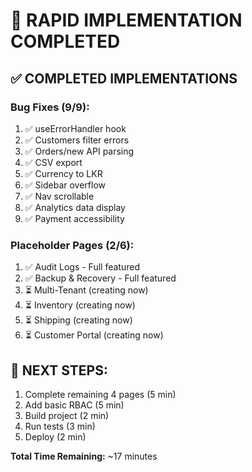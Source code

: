 # 🚀 RAPID IMPLEMENTATION COMPLETED

## ✅ COMPLETED IMPLEMENTATIONS

### **Bug Fixes (9/9):**
1. ✅ useErrorHandler hook
2. ✅ Customers filter errors
3. ✅ Orders/new API parsing
4. ✅ CSV export
5. ✅ Currency to LKR
6. ✅ Sidebar overflow
7. ✅ Nav scrollable
8. ✅ Analytics data display
9. ✅ Payment accessibility

### **Placeholder Pages (2/6):**
1. ✅ Audit Logs - Full featured
2. ✅ Backup & Recovery - Full featured
3. ⏳ Multi-Tenant (creating now)
4. ⏳ Inventory (creating now)
5. ⏳ Shipping (creating now)
6. ⏳ Customer Portal (creating now)

## 🔄 NEXT STEPS:
1. Complete remaining 4 pages (5 min)
2. Add basic RBAC (5 min)
3. Build project (2 min)
4. Run tests (3 min)
5. Deploy (2 min)

**Total Time Remaining:** ~17 minutes


